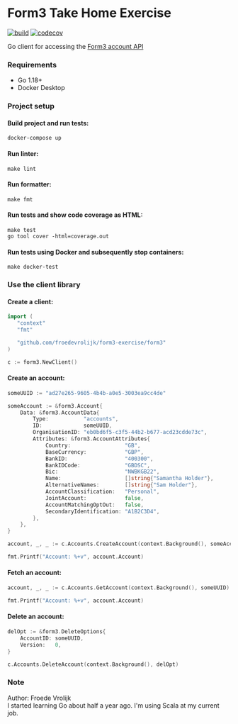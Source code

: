 # Form3 Take Home Exercise

[![build](https://github.com/froedevrolijk/form3-exercise/actions/workflows/build.yaml/badge.svg?branch=main)](https://github.com/froedevrolijk/form3-exercise/actions/workflows/build.yaml) [![codecov](https://codecov.io/gh/froedevrolijk/form3-exercise/branch/main/graph/badge.svg?token=QDHQMIWDRO)](https://codecov.io/gh/froedevrolijk/form3-exercise)

Go client for accessing the [Form3 account API](https://www.api-docs.form3.tech/api/schemes/bacs/accounts/overview)

### Requirements
* Go 1.18+
* Docker Desktop

### Project setup
#### Build project and run tests:
`docker-compose up`

#### Run linter:
`make lint`

#### Run formatter:
`make fmt`

#### Run tests and show code coverage as HTML:
`make test`  
`go tool cover -html=coverage.out`

#### Run tests using Docker and subsequently stop containers:
`make docker-test`

### Use the client library
#### Create a client:
```go
import (
   "context"
   "fmt"

   "github.com/froedevrolijk/form3-exercise/form3"
)

c := form3.NewClient()
```

#### Create an account:
```go
someUUID := "ad27e265-9605-4b4b-a0e5-3003ea9cc4de"

someAccount := &form3.Account{
	Data: &form3.AccountData{
		Type:           "accounts",
		ID:             someUUID,
		OrganisationID: "eb0bd6f5-c3f5-44b2-b677-acd23cdde73c",
		Attributes: &form3.AccountAttributes{
			Country:                 "GB",
			BaseCurrency:            "GBP",
			BankID:                  "400300",
			BankIDCode:              "GBDSC",
			Bic:                     "NWBKGB22",
			Name:                    []string{"Samantha Holder"},
			AlternativeNames:        []string{"Sam Holder"},
			AccountClassification:   "Personal",
			JointAccount:            false,
			AccountMatchingOptOut:   false,
			SecondaryIdentification: "A1B2C3D4",
		},
	},
}

account, _, _ := c.Accounts.CreateAccount(context.Background(), someAccount)

fmt.Printf("Account: %+v", account.Account)
```

#### Fetch an account:
```go
account, _, _ := c.Accounts.GetAccount(context.Background(), someUUID)

fmt.Printf("Account: %+v", account.Account)
```

#### Delete an account:
```go
delOpt := &form3.DeleteOptions{
	AccountID: someUUID,
	Version:   0,
}

c.Accounts.DeleteAccount(context.Background(), delOpt)
```

### Note
Author: Froede Vrolijk  
I started learning Go about half a year ago. I'm using Scala at my current job.  